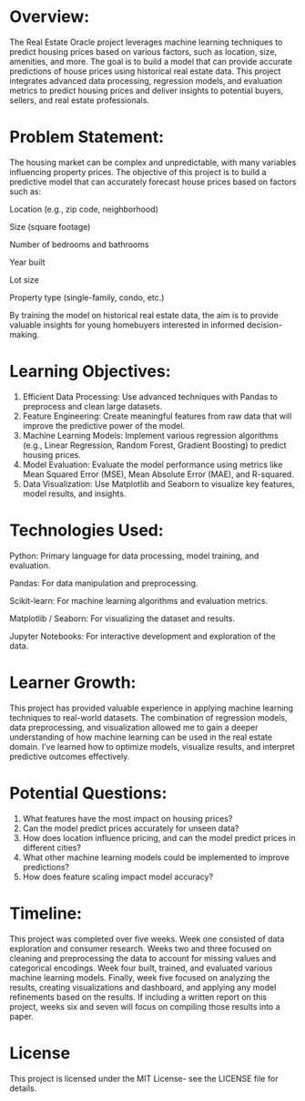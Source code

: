 # Overview: 
The Real Estate Oracle project leverages machine learning techniques to predict housing prices based on various factors, such as location, size, amenities, and more. The goal is to build a model that can provide accurate predictions of house prices using historical real estate data. This project integrates advanced data processing, regression models, and evaluation metrics to predict housing prices and deliver insights to potential buyers, sellers, and real estate professionals.

# Problem Statement: 
The housing market can be complex and unpredictable, with many variables influencing property prices. The objective of this project is to build a predictive model that can accurately forecast house prices based on factors such as:

Location (e.g., zip code, neighborhood)

Size (square footage)

Number of bedrooms and bathrooms

Year built

Lot size

Property type (single-family, condo, etc.)

By training the model on historical real estate data, the aim is to provide valuable insights for young homebuyers interested in informed decision-making.

# Learning Objectives: 
1. Efficient Data Processing: Use advanced techniques with Pandas to preprocess and clean large datasets.
2. Feature Engineering: Create meaningful features from raw data that will improve the predictive power of the model.
3. Machine Learning Models: Implement various regression algorithms (e.g., Linear Regression, Random Forest, Gradient Boosting) to predict housing prices.
4. Model Evaluation: Evaluate the model performance using metrics like Mean Squared Error (MSE), Mean Absolute Error (MAE), and R-squared.
5. Data Visualization: Use Matplotlib and Seaborn to visualize key features, model results, and insights.

# Technologies Used: 
Python: Primary language for data processing, model training, and evaluation.

Pandas: For data manipulation and preprocessing.

Scikit-learn: For machine learning algorithms and evaluation metrics.

Matplotlib / Seaborn: For visualizing the dataset and results.

Jupyter Notebooks: For interactive development and exploration of the data.

# Learner Growth: 
This project has provided valuable experience in applying machine learning techniques to real-world datasets. The combination of regression models, data preprocessing, and visualization allowed me to gain a deeper understanding of how machine learning can be used in the real estate domain. I’ve learned how to optimize models, visualize results, and interpret predictive outcomes effectively.

# Potential Questions: 
1. What features have the most impact on housing prices?
2. Can the model predict prices accurately for unseen data?
3. How does location influence pricing, and can the model predict prices in different cities?
4. What other machine learning models could be implemented to improve predictions?
5. How does feature scaling impact model accuracy?

# Timeline: 
This project was completed over five weeks. Week one consisted of data exploration and consumer research. Weeks two and three focused on cleaning and preprocessing the data to account for missing values and categorical encodings. Week four built, trained, and evaluated various machine learning models. Finally, week five focused on analyzing the results, creating visualizations and dashboard, and applying any model refinements based on the results. If including a written report on this project, weeks six and seven will focus on compiling those results into a paper. 

# License 
This project is licensed under the MIT License- see the LICENSE file for details. 
